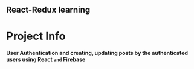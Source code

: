 ## React-Redux learning

# Project Info

#### User Authentication and creating, updating posts by the authenticated users using **React** `and` **Firebase**
